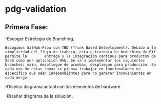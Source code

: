 # pdg-validation

## Primera Fase: 
  -Escoger Estretegia de Branching.
  
    Escogimos GitHub-Flow con TBD (Trunk Based Delevlopment). Debido a la simplicidad del flujo de trabajo, esta estrategia de branching de Git permite la        entrega y la integración continua para productos de SaaS como una aplicación Web. Se va a implementar los siguientes branches: main, despliegue de pruebas, despliegue para producción. En cada una de estas ramas se piensa trabajar en funcionalades en específico que sean independientes para no generar incovenientes en cada merge.
  
  
  -Diseñar diagrama actual con los elementos de hardware.
  
  
  -Diseñar diagrama de la solución.
  
  
